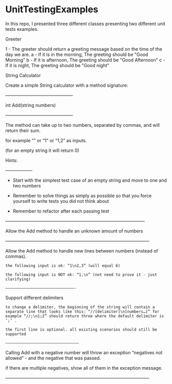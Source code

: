 # UnitTestingExamples

In this repo, I presented three different classes presenting two different unit tests examples.

Greeter

1 - The greeter should return a greeting message based on the time of the day we are.
  a - If it is in the morning, The greeting should be "Good Morning"
  b - If it is afternoon, The greeting should be "Good Afternoon"
  c - If it is night, The greeting should be "Good night"

String Calculator

Create a simple String calculator with a method signature:

———————————————

int Add(string numbers)

———————————————

The method can take up to two numbers, separated by commas, and will return their sum. 

for example “” or “1” or “1,2” as inputs.

(for an empty string it will return 0) 

Hints:

——————

 - Start with the simplest test case of an empty string and move to one and two numbers

 - Remember to solve things as simply as possible so that you force yourself to write tests you did not think about

 - Remember to refactor after each passing test

———————————————————————————————

Allow the Add method to handle an unknown amount of numbers

————————————————————————————————

Allow the Add method to handle new lines between numbers (instead of commas).

    the following input is ok: “1\n2,3” (will equal 6)

    the following input is NOT ok: “1,\n” (not need to prove it - just clarifying)

    ——————————————————————————————-

Support different delimiters

    to change a delimiter, the beginning of the string will contain a separate line that looks like this: “//[delimiter]\n[numbers…]” for example “//;\n1;2” should return three where the default delimiter is ‘;’ .

    the first line is optional. all existing scenarios should still be supported

    ————————————————————————————————

Calling Add with a negative number will throw an exception “negatives not allowed” - and the negative that was passed. 

if there are multiple negatives, show all of them in the exception message.

————————————————————————————————
